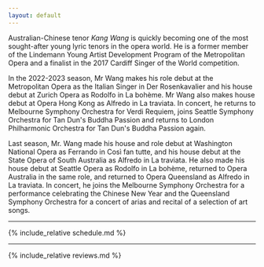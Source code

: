 ```yaml
---
layout: default
---
```


Australian-Chinese tenor *Kang Wang* is quickly becoming one of the most sought-after young lyric tenors in the opera world. He is a former member of the Lindemann Young Artist Development Program of the Metropolitan Opera and a finalist in the 2017 Cardiff Singer of the World competition.

In the 2022-2023 season, Mr Wang makes his role debut at the Metropolitan Opera as the Italian Singer in Der Rosenkavalier and his house debut at Zurich Opera as Rodolfo in La bohème. Mr Wang also makes house debut at Opera Hong Kong as Alfredo in La traviata. In concert, he returns to Melbourne Symphony Orchestra for Verdi Requiem, joins Seattle Symphony Orchestra for Tan Dun's Buddha Passion and returns to London Philharmonic Orchestra for Tan Dun's Buddha Passion again. 

Last season, Mr. Wang made his house and role debut at Washington National Opera as Ferrando in Così fan tutte, and his house debut at the State Opera of South Australia as Alfredo in La traviata. He also made his house debut at Seattle Opera as Rodolfo in La bohème, returned to Opera Australia in the same role, and returned to Opera Queensland as Alfredo in La traviata. In concert, he joins the Melbourne Symphony Orchestra for a performance celebrating the Chinese New Year and the Queensland Symphony Orchestra for a concert of arias and recital of a selection of art songs. 

<hr>

{% include_relative schedule.md %}

<hr>

{% include_relative reviews.md %}
